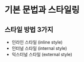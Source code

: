 # 기본 문법과 스타일링

## 스타일 방법 3가지

- 인라인 스타일 (inline style)
- 인터널 스타일 (internal style)
- 익스터널 스타일 (external style)
